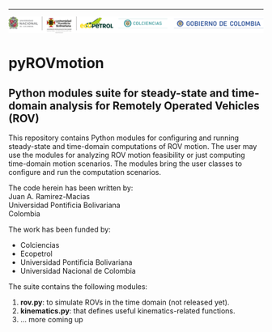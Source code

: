 ---
![Logos Instituciones](./img/logosInstituciones.png)
# pyROVmotion
## Python modules suite for steady-state and time-domain analysis for Remotely Operated Vehicles (ROV)
This repository contains Python modules for configuring and running steady-state and time-domain computations of ROV motion.
The user may use the modules for analyzing ROV motion feasibility or just computing time-domain motion scenarios.
The modules bring the user classes to configure and run the computation scenarios.

The code herein has been written by:  
Juan A. Ramirez-Macias  
Universidad Pontificia Bolivariana  
Colombia

The work has been funded by:
- Colciencias
- Ecopetrol
- Universidad Pontificia Bolivariana
- Universidad Nacional de Colombia

The suite contains the following modules:
1. **rov.py**: to simulate ROVs in the time domain (not released yet).
2. **kinematics.py**: that defines useful kinematics-related functions.
3. ... more coming up
